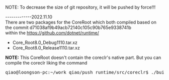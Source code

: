 

NOTE: To decrease the size of git repository, it will be pushed by force!!!

-------------2022.11.10  
There are two packages for the  CoreRoot which both compiled based on
the commit d71038af9b49acb72140c105c90b765e9338741b  
within the https://github.com/dotnet/runtime/

* Core_Root8.0_Debug1110.tar.xz
* Core_Root8.0_Release1110.tar.xz

**NOTE:**
This CoreRoot doesn't contain the coreclr's native part.
But you can compile the coreclr liking the command
<pre>
qiao@loongson-pc:~/work_qiao/push_runtime/src/coreclr$ ./build-runtime.sh -debug  -loongarch64 -nopgooptimize -skipmanaged
</pre>
